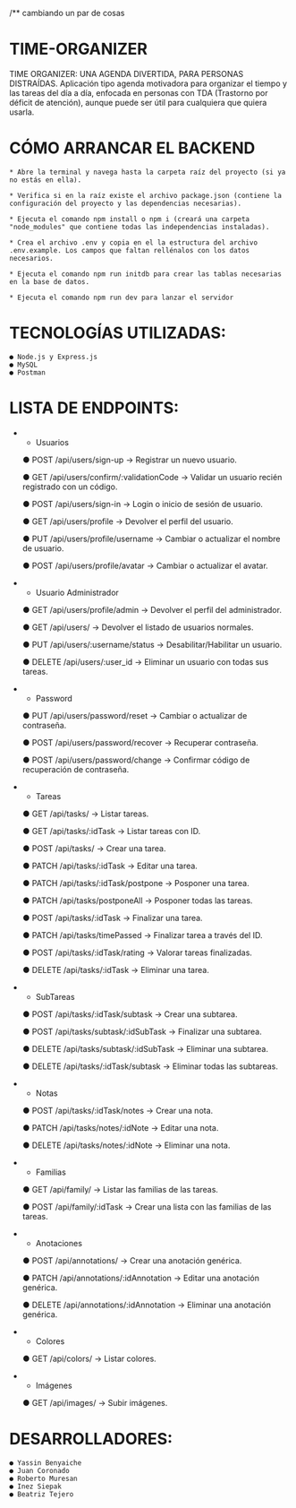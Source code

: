 /\*\*
cambiando un par de cosas

# TIME-ORGANIZER

TIME ORGANIZER: UNA AGENDA DIVERTIDA, PARA PERSONAS DISTRAÍDAS.
Aplicación tipo agenda motivadora para organizar el tiempo y las tareas del día a día, enfocada en
personas con TDA (Trastorno por déficit de atención), aunque puede ser útil para cualquiera que quiera
usarla.

# CÓMO ARRANCAR EL BACKEND

    * Abre la terminal y navega hasta la carpeta raíz del proyecto (si ya no estás en ella).

    * Verifica si en la raíz existe el archivo package.json (contiene la configuración del proyecto y las dependencias necesarias).

    * Ejecuta el comando npm install o npm i (creará una carpeta "node_modules" que contiene todas las independencias instaladas).

    * Crea el archivo .env y copia en el la estructura del archivo .env.example. Los campos que faltan rellénalos con los datos necesarios.

    * Ejecuta el comando npm run initdb para crear las tablas necesarias en la base de datos.

    * Ejecuta el comando npm run dev para lanzar el servidor

# TECNOLOGÍAS UTILIZADAS:

    ● Node.js y Express.js
    ● MySQL
    ● Postman

# LISTA DE ENDPOINTS:

- - Usuarios

  ● POST /api/users/sign-up → Registrar un nuevo usuario.

  ● GET /api/users/confirm/:validationCode → Validar un usuario recién registrado con un código.

  ● POST /api/users/sign-in → Login o inicio de sesión de usuario.

  ● GET /api/users/profile → Devolver el perfil del usuario.

  ● PUT /api/users/profile/username → Cambiar o actualizar el nombre de usuario.

  ● POST /api/users/profile/avatar → Cambiar o actualizar el avatar.

- - Usuario Administrador

  ● GET /api/users/profile/admin → Devolver el perfil del administrador.

  ● GET /api/users/ → Devolver el listado de usuarios normales.

  ● PUT /api/users/:username/status → Desabilitar/Habilitar un usuario.

  ● DELETE /api/users/:user_id → Eliminar un usuario con todas sus tareas.

- - Password

  ● PUT /api/users/password/reset → Cambiar o actualizar de contraseña.

  ● POST /api/users/password/recover → Recuperar contraseña.

  ● POST /api/users/password/change → Confirmar código de recuperación de contraseña.

- - Tareas

  ● GET /api/tasks/ → Listar tareas.

  ● GET /api/tasks/:idTask → Listar tareas con ID.

  ● POST /api/tasks/ → Crear una tarea.

  ● PATCH /api/tasks/:idTask → Editar una tarea.

  ● PATCH /api/tasks/:idTask/postpone → Posponer una tarea.

  ● PATCH /api/tasks/postponeAll → Posponer todas las tareas.

  ● POST /api/tasks/:idTask → Finalizar una tarea.

  ● PATCH /api/tasks/timePassed → Finalizar tarea a través del ID.

  ● POST /api/tasks/:idTask/rating → Valorar tareas finalizadas.

  ● DELETE /api/tasks/:idTask → Eliminar una tarea.

- - SubTareas

  ● POST /api/tasks/:idTask/subtask → Crear una subtarea.

  ● POST /api/tasks/subtask/:idSubTask → Finalizar una subtarea.

  ● DELETE /api/tasks/subtask/:idSubTask → Eliminar una subtarea.

  ● DELETE /api/tasks/:idTask/subtask → Eliminar todas las subtareas.

- - Notas

  ● POST /api/tasks/:idTask/notes → Crear una nota.

  ● PATCH /api/tasks/notes/:idNote → Editar una nota.

  ● DELETE /api/tasks/notes/:idNote → Eliminar una nota.

- - Familias

  ● GET /api/family/ → Listar las familias de las tareas.

  ● POST /api/family/:idTask → Crear una lista con las familias de las tareas.

- - Anotaciones

  ● POST /api/annotations/ → Crear una anotación genérica.

  ● PATCH /api/annotations/:idAnnotation → Editar una anotación genérica.

  ● DELETE /api/annotations/:idAnnotation → Eliminar una anotación genérica.

- - Colores

  ● GET /api/colors/ → Listar colores.

- - Imágenes

  ● GET /api/images/ → Subir imágenes.

# DESARROLLADORES:

    ● Yassin Benyaiche
    ● Juan Coronado
    ● Roberto Muresan
    ● Inez Siepak
    ● Beatriz Tejero
